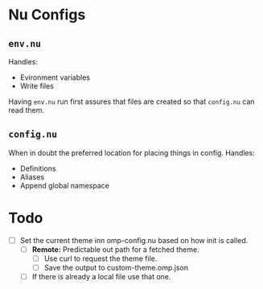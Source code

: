 # Nu Configs
## `env.nu`
Handles:
- Evironment variables
- Write files

Having `env.nu` run first assures that files are created so that `config.nu` can read them.

## `config.nu`
When in doubt the preferred location for placing things in config.
Handles:
- Definitions
- Aliases
- Append global namespace

# Todo
- [ ] Set the current theme inn omp-config.nu based on how init is called.
    - [ ] **Remote:** Predictable out path for a fetched theme.
        - [ ] Use curl to request the theme file.
        - [ ] Save the output to custom-theme.omp.json
    - [ ] If there is already a local file use that one.